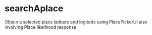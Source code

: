 # searchAplace
 Obtain a selected place latitude and logitude using PlacePickerUI also involving Place likelihood response
